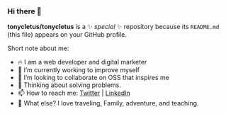 ### Hi there 👋

**tonycletus/tonycletus** is a ✨ _special_ ✨ repository because its `README.md` (this file) appears on your GitHub profile.

Short note about me:

- 🔥 I am a web developer and digital marketer
- 🌱 I’m currently working to improve myself
- 👯 I’m looking to collaborate on OSS that inspires me
- 💬 Thinking about solving problems.
- 📫 How to reach me: [Twitter](https://twitter.com/iamtonycletus "iamtonycletus") | [LinkedIn](https://www.linkedin.com/in/tonycletus "Tony Cletus")
- 💎 What else? I love traveling, Family, adventure, and teaching.
